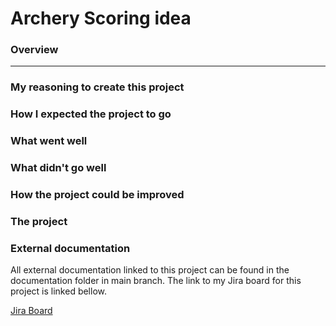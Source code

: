 # Archery Scoring idea

### Overview
---



### My reasoning to create this project



### How I expected the project to go


### What went well



### What didn't go well



### How the project could be improved



### The project


### External documentation
All external documentation linked to this project can be found in the documentation folder in main branch. The link to my Jira board for this project is linked bellow.

[Jira Board](https://dylan-patel.atlassian.net/jira/software/projects/AP/boards/5 "Dylan's Archery Project Jira Board")
